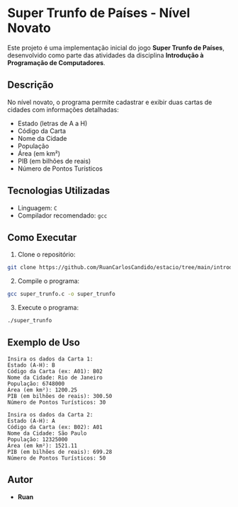 # Super Trunfo de Países - Nível Novato

Este projeto é uma implementação inicial do jogo **Super Trunfo de Países**, desenvolvido como parte das atividades da disciplina **Introdução à Programação de Computadores**.

## Descrição

No nível novato, o programa permite cadastrar e exibir duas cartas de cidades com informações detalhadas:

- Estado (letras de A a H)
- Código da Carta
- Nome da Cidade
- População
- Área (em km²)
- PIB (em bilhões de reais)
- Número de Pontos Turísticos

## Tecnologias Utilizadas

- Linguagem: `C`
- Compilador recomendado: `gcc`

## Como Executar

1. Clone o repositório:

```bash
git clone https://github.com/RuanCarlosCandido/estacio/tree/main/introducao_a_programacao_de_computadores
```

2. Compile o programa:

```bash
gcc super_trunfo.c -o super_trunfo
```

3. Execute o programa:

```bash
./super_trunfo
```

## Exemplo de Uso

```
Insira os dados da Carta 1:
Estado (A-H): B
Código da Carta (ex: A01): B02
Nome da Cidade: Rio de Janeiro
População: 6748000
Área (em km²): 1200.25
PIB (em bilhões de reais): 300.50
Número de Pontos Turísticos: 30

Insira os dados da Carta 2:
Estado (A-H): A
Código da Carta (ex: B02): A01
Nome da Cidade: São Paulo
População: 12325000
Área (em km²): 1521.11
PIB (em bilhões de reais): 699.28
Número de Pontos Turísticos: 50
```

## Autor

- **Ruan**

